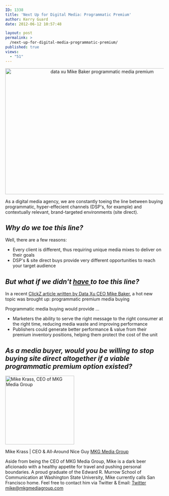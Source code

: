 ```yaml
---
ID: 1338
title: 'Next Up for Digital Media: Programmatic Premium'
author: Kerry Guard
date: 2012-06-12 10:57:48

layout: post
permalink: >
  /next-up-for-digital-media-programmatic-premium/
published: true
views:
  - "51"
---
```

<p style="text-align: center;"><img class="aligncenter size-full wp-image-1339" title="money" src="http://mkgmediagroup.com/wp-content/uploads/2012/06/cents.png" alt="data xu Mike Baker programmatic media premium" width="600" height="400" /></p>
As a digital media agency, we are constantly toeing the line between buying programmatic, hyper-effecient channels (DSP's, for example) and contextually relevant, brand-targeted environments (site direct).
<h2><em>Why do we toe this line?</em></h2>
Well, there are a few reasons:
<ul>
	<li>Every client is different, thus requiring unique media mixes to deliver on their goals</li>
	<li>DSP's &amp; site direct buys provide very different opportunities to reach your target audience</li>
</ul>
<h2><em>But what if we didn't <span style="text-decoration: underline;">have </span>to toe this line?</em></h2>
In a recent <a href="http://www.clickz.com/clickz/column/2182900/trend-digital-marketing-programmatic-premium" target="_blank">ClickZ article written by Data Xu CEO Mike Baker</a>, a hot new topic was brought up: programmatic premium media buying

Programmatic media buying would provide ...
<ul>
	<li>Marketers the ability to serve the right message to the right consumer at the right time, reducing media waste and improving performance</li>
	<li>Publishers could generate better performance &amp; value from their premium inventory positions, helping them protect the cost of the unit</li>
</ul>
<h2><em>As a media buyer, would you be willing to stop buying site direct altogether if a viable programmatic premium option existed?</em></h2>

<img src="http://mkgmediagroup.com/wp-content/uploads/2011/08/mk_median_bw_head.jpeg" alt="Mike Krass, CEO of MKG Media Group" width="219" height="218" class="alignleft size-full wp-image-1794" />

<span itemprop="jobTitle">Mike Krass | CEO & All-Around Nice Guy</span>
<a href="http://www.mkgmediagroup.com" itemprop="url">MKG Media Group</a>
</span>

Aside from being the CEO of MKG Media Group, Mike is a dark beer aficionado with a healthy appetite for travel and pushing personal boundaries. A proud graduate of the Edward R. Murrow School of Communication at Washington State University, Mike currently calls San Francisco home. Feel free to contact him via Twitter & Email:
<a href="http://www.twitter.com/mikekrass" itemprop="url">Twitter</a>
<a href="mailto:mike@mkgmediagroup.com" itemprop="email">mike@mkgmediagroup.com</a>
</div>